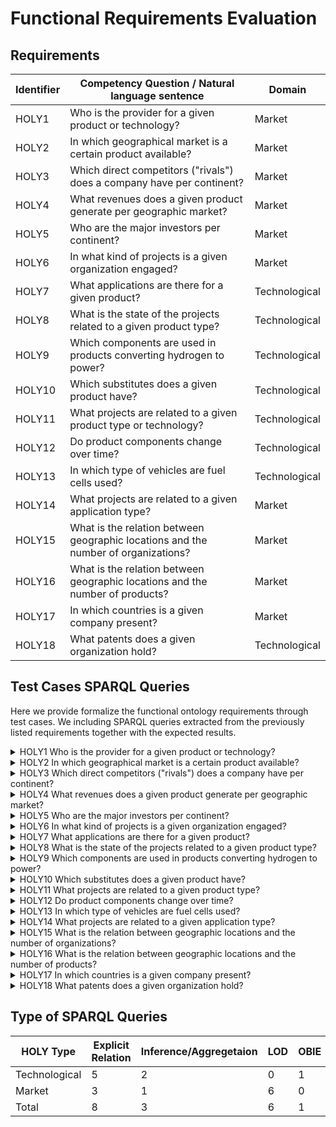 # Functional Requirements Evaluation 

## Requirements

Identifier   | Competency Question / Natural language sentence                                                                     |Domain 
|-----|-----------------------------------------------------------------------------------------|---------------
HOLY1   |Who is the provider for a given product or technology?                                   | Market   
HOLY2   |In which geographical market is a certain product available?                             | Market   
HOLY3   |Which direct competitors ("rivals") does a company have per continent?                   | Market    
HOLY4   |What revenues does a given product generate per geographic market?                       | Market    
HOLY5   |Who are the major investors per continent?                                               | Market       
HOLY6   |In what kind of projects is a given organization engaged?                                | Market
HOLY7   |What applications are there for a given product?                                         | Technological  
HOLY8   |What is the state of the projects related to a given product type?                       | Technological 
HOLY9   |Which components are used in products converting hydrogen to power?                      | Technological     
HOLY10  |Which substitutes does a given product have?                                             | Technological     
HOLY11  |What projects are related to a given product type or technology?                         | Technological    
HOLY12  |Do product components change over time?                                                  | Technological
HOLY13  |In which type of vehicles are fuel cells used?                                           | Technological         
HOLY14  |What projects are related to a given application type?                                   | Market     
HOLY15  |What is the relation between geographic locations and the number of organizations?       | Market        
HOLY16  |What is the relation between geographic locations and the number of products?            | Market        
HOLY17  |In which countries is a given company present?                                           | Market              
HOLY18  |What patents does a given organization hold?                                             | Technological               



## Test Cases SPARQL Queries

Here we provide formalize the functional ontology requirements through test cases. We including SPARQL queries extracted from the previously listed requirements together with the expected results. 

<details><summary> HOLY1 Who is the provider for a given product or technology?</summary>
<strong>SPARQL Query</strong>

    PREFIX holy: <http://purl.org/holy/ns#>
    PREFIX org: <http://www.w3.org/ns/org#>
    select distinct ?product ?organization where { 
        ?organization holy:producesProduct ?product.
        ?product a holy:Product.
        ?organization a org:Organization
    } 
<strong>Expected Answer: </strong> An organisation who is connected to a given product. <em>e.g. Hyzon Motors produces Hyzon hybrid bi-polar plate technology.</em> [(see example)](HOLY1_example_results.csv)
</details>

<details><summary> HOLY2 In which geographical market is a certain product available?</summary>
<strong>SPARQL Query</strong>

    PREFIX holy: <http://purl.org/holy/ns#>
    PREFIX org: <http://www.w3.org/ns/org#>
    select distinct ?product ?geo where { 
        ?geo holy:hasProduct ?product.
        ?product a holy:Product.
        ?geo a holy:GeographicMarket.
    } 
<strong>Expected Answer: </strong>A products relation to a geographic region. <em>e.g. Hyzon Class 8 FCEV is available in North America, Australia</em>
</details>

<details><summary> HOLY3 Which direct competitors ("rivals") does a company have per continent?</summary>
<strong>SPARQL Query</strong>

    PREFIX holy: <http://purl.org/holy/ns#>
    PREFIX org: <http://www.w3.org/ns/org#>
    PREFIX dbo: <http://dbpedia.org/ontology/>
    select distinct ?continent ?organization ((?organization_type) as ?economic_activity) where {
        ?organization a org:Organization, ?organization_type.
        ?organization holy:participatesIn ?geo.
        ?geo dbo:country ?Country.
        ?Country dbo:continent ?Continent.
        Filter(?organization_type in (holy:EnergySectorOrganization, holy:ManufacturingOrganization))
    } 
<strong>Expected Answer: </strong>List of organisations connected to similar sector in similar geographic areas. <em>e.g. Korea Western Power Co., Ltd. (KOWEPO) participate in the Energy Sector in Asia. </em>
</details>

<details><summary> HOLY4 What revenues does a given product generate per geographic market? </summary>
<strong>SPARQL Query</strong>

    PREFIX holy: <http://purl.org/holy/ns#>
    PREFIX dbo: <http://dbpedia.org/ontology/>
    select distinct ?Country ?product ?revenue where {
        ?product a holy:Product;
                holy:productSoldIn ?geo;
                holy:hasIndicator ?revenue.
        ?revenue a holy:Revenue.
        ?geo dbo:country ?Country.
    } 
<strong>Expected Answer: </strong> List of Product with Indicator Revenue filtered by geographic region.
</details>

<details><summary> HOLY5 Who are the major investors per continent? </summary>
<strong>SPARQL Query</strong>

    PREFIX org: <http://www.w3.org/ns/org#>
    PREFIX holy: <http://purl.org/holy/ns#>
    PREFIX dbo: <http://dbpedia.org/ontology/>
    select distinct ?organization ?Continent (count(?investment) as ?qty_investments) where {
        ?organization a org:Organization;
                    holy:hasIndicator ?investment;
                    holy:participatesIn ?geo.
        ?investment a holy:Investment.
        ?geo holy:hasIndicator ?investment.
        ?geo dbo:country ?Country.
        ?Country dbo:continent ?Continent
    } group by ?organization ?Continent
<strong>Expected Answer: </strong> List of organisations by continent and characteristic of investment.
</details>

<details><summary> HOLY6 In what kind of projects is a given organization engaged? </summary>
<strong>SPARQL Query</strong>

    PREFIX holy: <http://purl.org/holy/ns#>
    PREFIX m4i: <http://w3id.org/nfdi4ing/metadata4ing#>
    PREFIX org: <http://www.w3.org/ns/org#>
    PREFIX rdfs: <http://www.w3.org/2000/01/rdf-schema#>
    select distinct ?organization ?project_type where {
        ?organization m4i:associatesToProject ?project;
                    a org:Organization.
        ?project a ?project_type.
        ?project_type rdfs:subClassOf holy:ObjectiveBasedProject   
    } 
<strong>Expected Answer: </strong> List of projects associated to an organisation.
<em>e.g. Airbus is engaged in Product Development Project ZEROe</em>
</details>

<details><summary> HOLY7 What applications are there for a given product?</summary>
<strong>SPARQL Query</strong>

    PREFIX holy: <http://purl.org/holy/ns#>
    select distinct ?product ?application where { 
        ?product holy:isUsedIn ?application.
        ?product a holy:Product.
        ?application a holy:Application
    } 
<strong>Expected Answer: </strong> List of applications associated to a specific product. [(see example)](HOLY7_example_results.csv)
</details>

<details><summary> HOLY8 What is the state of the projects related to a given product type?</summary>
<strong>SPARQL Query</strong>

    PREFIX holy: <http://purl.org/holy/ns#>
    PREFIX rdfs: <http://www.w3.org/2000/01/rdf-schema#>
    select distinct ((?product_type) as ?type) ((?project_state)as ?stage) (count(?project) as ?qty) where {
        ?project a holy:Project;
                holy:relatesToProduct ?product;
                a ?project_state.
        ?project_state rdfs:subClassOf holy:StateBasedProduct.
        ?product a holy:Product;
                a ?product_type.
    } group by ?product_type ?project_state
<strong>Expected Answer: </strong> List of  Projects  associated to a Product and thier state (planned, ongoing, finished)
</details>

<details><summary> HOLY9 Which components are used in products converting hydrogen to power?</summary>
<strong>SPARQL Query</strong>

    PREFIX holy: <http://purl.org/holy/ns#>
    PREFIX dct: <http://purl.org/dc/terms/>
    select distinct ?product ?component where {
        ?product dct:hasPart ?component;
            a holy:PowerGeneration.    
    } 
<strong>Expected Answer: </strong>
</details>

<details><summary> HOLY10 Which substitutes does a given product have?</summary>
<strong>SPARQL Query</strong>

    PREFIX holy: <http://purl.org/holy/ns#>
    PREFIX dct: <http://purl.org/dc/terms/>
    select distinct ?product ?substitute ?application where {
        ?product holy:isUsedIn ?application;
                a holy:Product.
        ?substitute holy:isUsedIn ?application;
                    a holy:substituteProduct.
    } 
<strong>Expected Answer: </strong> List of products associated to the same applications.
</details>

<details><summary> HOLY11 What projects are related to a given product type?</summary>
<strong>SPARQL Query</strong>

    PREFIX holy: <http://purl.org/holy/ns#>
    select distinct ?product_type ?project where {
        ?project a holy:Project;
                holy:relatesToProduct ?product.
        ?product a holy:Product;
                a ?product_type.
    } 
<strong>Expected Answer: </strong> List of Projects associated to a given product.
</details>



<details><summary> HOLY12 Do product components change over time?</summary>
<strong>SPARQL Query</strong>

    PREFIX holy: <http://purl.org/holy/ns#>
    PREFIX dct: <http://purl.org/dc/terms/>
    select distinct ?product ?component where {
        ?product dct:hasPart ?component;
            a holy:HydrogenProduct.    
    }
<strong>Expected Answer: </strong> List of product components asoccieated to a time stamp.

Requires time component included by timestamping provenance text obtained through OBIE
</details>

<details><summary> HOLY13 In which type of vehicles are fuel cells used?</summary>
<strong>SPARQL Query</strong>

    PREFIX holy: <http://purl.org/holy/ns#>
    PREFIX org: <http://www.w3.org/ns/org#>
    PREFIX rdfs: <http://www.w3.org/2000/01/rdf-schema#>
    select distinct (count(?vehicle_type) as ?qty_vehicles) ?vehicle_type  where { 
        ?product holy:isUsedIn ?application.
        ?product a holy:PolymerElectrolyteMembraneFuelCell.
        ?application a ?vehicle_type.
        ?vehicle_type rdfs:subClassOf holy:Road.
    } group by ?vehicle_type
<strong>Expected Answer: </strong> List of vehicle types employing fuel cells. <em> e.g. Train, Truck, Card, etc.</em>
</details>

<details><summary> HOLY14 What projects are related to a given application type?</summary>
<strong>SPARQL Query</strong>

    PREFIX holy: <http://purl.org/holy/ns#>
    select distinct ?application_type ?project where {
        ?project a holy:Project;
                holy:relatesToApplication ?application.
        ?application a holy:Application;
                    a ?application_type.
    } 
<strong>Expected Answer: </strong>List of Projects associated to entities in a given application class.
</details>


<details><summary> HOLY15 What is the relation between geographic locations and the number of organizations?</summary>
<strong>SPARQL Query</strong>

    PREFIX holy: <http://purl.org/holy/ns#>
    PREFIX org: <http://www.w3.org/ns/org#>
    PREFIX dbo: <http://dbpedia.org/ontology/>
    select distinct ?Country (count(?organization) as ?org_qty) where {
        ?organization a org:Organization;
                    holy:participatesIn ?geo.
        ?geo a holy:GeographicMarket;
            dbo:country ?Country
    } group by (?Country)
<strong>Expected Answer: </strong> List of geographic locations in the market with the amount of organizations associated to them.
</details>

<details><summary> HOLY16 What is the relation between geographic locations and the number of products?</summary>
<strong>SPARQL Query</strong>

    PREFIX holy: <http://purl.org/holy/ns#>
    PREFIX dbo: <http://dbpedia.org/ontology/>
    select distinct ?Country (count(?product) as ?prod_qty) where {
        ?product a holy:Product;
                holy:participatesIn ?geo.
        ?geo a holy:GeographicMarket;
            dbo:country ?Country
    } group by (?Country)
<strong>Expected Answer: </strong>
</details>

<details><summary> HOLY17 In which countries is a given company present?</summary>
<strong>SPARQL Query</strong>

    PREFIX holy: <http://purl.org/holy/ns#>
    PREFIX org: <http://www.w3.org/ns/org#>
    PREFIX schema: <http://schema.org/>
    PREFIX dbo: <http://dbpedia.org/ontology/>
    select distinct ?organization ?geo ?Country  ?Continent where {
        ?organization holy:participatesIn ?geo.
        ?organization a org:Organization.
        ?geo dbo:country ?Country.
        ?Country dbo:continent ?Continent.
    } 
<strong>Expected Answer: </strong> List of geographic locations in the market with the amount of products associated to them.
</details>

<details><summary> HOLY18 What patents does a given organization hold? </summary>
<strong>SPARQL Query</strong>

    PREFIX holy: <http://purl.org/holy/ns#>
    PREFIX org: <http://www.w3.org/ns/org#>
    select distinct ?organization ?patent where {
        ?organization a org:Organization;
                    holy:hasIndicator ?patent.
        ?patent a holy:Patent.
    } 
<strong>Expected Answer: </strong> List of patents associated to a given Organization
</details>




## Type of SPARQL Queries


HOLY Type        | Explicit Relation  | Inference/Aggregetaion  | LOD     | OBIE    | Total                                                                      
|--------------|--------------------|-------------------------|---------|---------|--------------|
Technological  |         5          |           2             |   0     |    1    |     8                                                               
Market         |         3          |           1             |   6     |    0    |     10         
Total          |         8          |           3             |   6     |    1    |     18
      